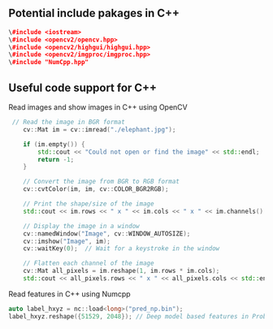 ## Potential include pakages in C++

```cpp
\#include <iostream>
\#include <opencv2/opencv.hpp>
\#include <opencv2/highgui/highgui.hpp>
\#include <opencv2/imgproc/imgproc.hpp>
\#include "NumCpp.hpp"
```

## Useful code support for C++

Read images and show images in C++ using OpenCV

```cpp
 // Read the image in BGR format
    cv::Mat im = cv::imread("./elephant.jpg");

    if (im.empty()) {
        std::cout << "Could not open or find the image" << std::endl;
        return -1;
    }

    // Convert the image from BGR to RGB format
    cv::cvtColor(im, im, cv::COLOR_BGR2RGB);

    // Print the shape/size of the image
    std::cout << im.rows << " x " << im.cols << " x " << im.channels() << std::endl;

    // Display the image in a window
    cv::namedWindow("Image", cv::WINDOW_AUTOSIZE);
    cv::imshow("Image", im);
    cv::waitKey(0);  // Wait for a keystroke in the window

    // Flatten each channel of the image
    cv::Mat all_pixels = im.reshape(1, im.rows * im.cols);
    std::cout << all_pixels.rows << " x " << all_pixels.cols << std::endl;
```

Read features in C++ using Numcpp

```cpp
auto label_hxyz = nc::load<long>("pred_np.bin");
label_hxyz.reshape({51529, 2048}); // Deep model based features in Problem 1 are (51529, 2048)
```

